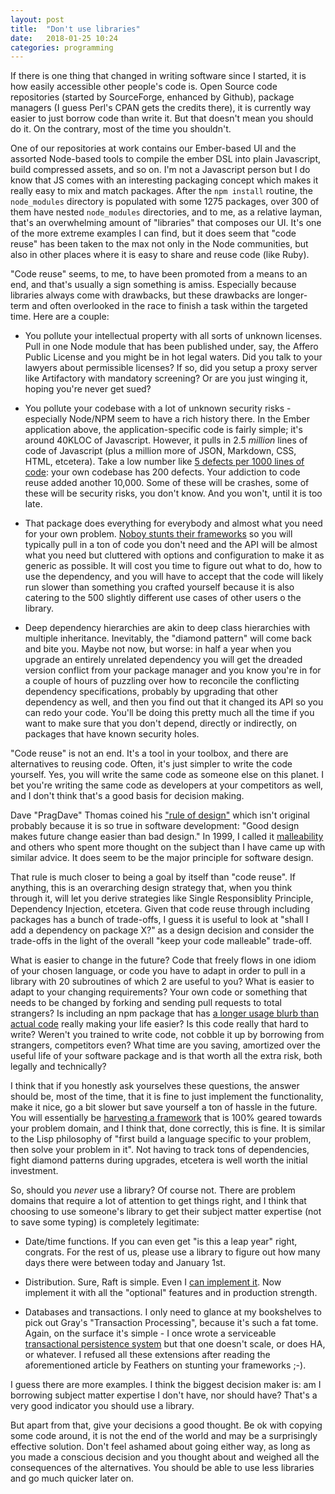 ```yaml
---
layout: post
title:  "Don't use libraries"
date:   2018-01-25 10:24
categories: programming
---
```

If there is one thing that changed in writing software since I started, it is how easily accessible other people's code is. Open
Source code repositories (started by SourceForge, enhanced by Github), package managers (I guess Perl's CPAN gets the credits there),
it is currently way easier to just borrow code than write it. But that doesn't mean you should do it. On the contrary, most of
the time you shouldn't.

One of our repositories at work contains our Ember-based UI and the assorted Node-based tools to compile the ember DSL into
plain Javascript, build compressed assets, and so on. I'm not a Javascript person but I do know that JS comes with an interesting
packaging concept which makes it really easy to mix and match packages. After the `npm install` routine, the `node_modules` directory
is populated with some 1275 packages, over 300 of them have nested `node_modules` directories, and to me, as a relative layman,
that's an overwhelming amount of "libraries" that composes our UI. It's one of the more extreme examples I can find, but it does
seem that "code reuse" has been taken to the max not only in the Node communities, but also in other places where it is easy
to share and reuse code (like Ruby).

"Code reuse" seems, to me, to have been promoted from a means to an end, and that's usually a sign something is amiss. Especially
because libraries always come with drawbacks, but these drawbacks are longer-term and often overlooked in the race to finish
a task within the targeted time. Here are a couple:

* You pollute your intellectual property with all sorts of unknown licenses. Pull in one Node module that has been published
under, say, the Affero Public License and you might be in hot legal waters. Did you talk to your lawyers about permissible
licenses? If so, did you setup a proxy server like Artifactory with mandatory screening? Or are you just winging it, hoping
you're never get sued?

* You pollute your codebase with a lot of unknown security risks - especially Node/NPM seem to have a rich history there. In the
Ember application above, the application-specific code is fairly simple; it's around 40KLOC of Javascript. However, it pulls in
2.5 _million_ lines of code of Javascript (plus a million more of JSON, Markdown, CSS, HTML, etcetera). Take a low number like
[5 defects per 1000 lines of code](https://www.mayerdan.com/ruby/2012/11/11/bugs-per-line-of-code-ratio): your own codebase
has 200 defects. Your addiction to code reuse added another 10,000. Some of these will be crashes, some of these will be security
risks, you don't know. And you won't, until it is too late.

* That package does everything for everybody and almost what you need for your own problem. [Noboy stunts their
frameworks](https://www.artima.com/weblogs/viewpost.jsp?thread=8826~) so you will typically pull in a ton of code you don't need and the API will
be almost what you need but cluttered with options and configuration to make it as generic as possible. It will cost you time
to figure out what to do, how to use the dependency, and you will have to accept that the code will likely run slower than
something you crafted yourself because it is also catering to the 500 slightly different use cases of other users o the
library.

* Deep dependency hierarchies are akin to deep class hierarchies with multiple inheritance. Inevitably, the "diamond pattern" will
come back and bite you. Maybe not now, but worse: in half a year when you upgrade an entirely unrelated dependency you will get
the dreaded version conflict from your package manager and you know you're in for a couple of hours of puzzling over how to reconcile
the conflicting dependency specifications, probably by upgrading that other dependency as well, and then you find out that it changed
its API so you can redo your code. You'll be doing this pretty much all the time if you want to make sure that you don't depend,
directly or indirectly, on packages that have known security holes.

"Code reuse" is not an end. It's a tool in your toolbox, and there are alternatives to reusing code. Often, it's just simpler
to write the code yourself. Yes, you will write the same code as someone else on this planet. I bet you're writing the same code
as developers at your competitors as well, and I don't think that's a good basis for decision making.

Dave "PragDave" Thomas coined his ["rule of design"](https://www.infoq.com/articles/increasing-agility-dave-thomas) which isn't original
probably because it is so true in software development: "Good design makes future change easier than bad design." In 1999, I called
it [malleability](http://cdegroot.com/articles/1999-organic-software/) and others who spent more thought on the subject than I have
came up with similar advice. It does seem to be the major principle for software design.

That rule is much closer to being a goal by itself than "code reuse". If anything, this is an overarching design strategy that, when you think
through it, will let you derive strategies like Single Responsiblity Principle, Dependency Injection, etcetera. Given that code reuse through
including packages has a bunch of trade-offs, I guess it is useful to look at "shall I add a dependency on package X?" as a design decision
and consider the trade-offs in the light of the overall "keep your code malleable" trade-off.

What is easier to change in the future? Code that freely flows in one idiom of your chosen language, or code you have to adapt in order to
pull in a library with 20 subroutines of which 2 are useful to you? What is easier to adapt to your changing requirements? Your own code
or something that needs to be changed by forking and sending pull requests to total strangers? Is including an npm package that has
[a longer usage blurb than actual code](https://www.npmjs.com/package/home-or-tmp) really making your life easier? Is this code really
that hard to write? Weren't you trained to write code, not cobble it up by borrowing from strangers, competitors even? What time are
you saving, amortized over the useful life of your software package and is that worth all the extra risk, both legally and technically?

I think that if you honestly ask yourselves these questions, the answer should be, most of the time, that it is fine to just implement
the functionality, make it nice, go a bit slower but save yourself a ton of hassle in the future. You will essentially be [harvesting
a framework](https://martinfowler.com/bliki/HarvestedFramework.html) that is 100% geared towards your problem domain, and I think that,
done correctly, this is fine. It is similar to the Lisp philosophy of "first build a language specific to your problem, then solve
your problem in it". Not having to track tons of dependencies, fight diamond patterns during upgrades, etcetera is well worth the
initial investment.

So, should you _never_ use a library? Of course not. There are problem domains that require a lot of attention to get things right,
and I think that choosing to use someone's library to get their subject matter expertise (not to save some typing) is completely
legitimate:

* Date/time functions. If you can even get "is this a leap year" right, congrats. For the rest of us, please use a library to figure
out how many days there were between today and January 1st.

* Distribution. Sure, Raft is simple. Even I [can implement it](https://github.com/cdegroot/palapa/tree/master/erix). Now implement
it with all the "optional" features and in production strength.

* Databases and transactions. I only need to glance at my bookshelves to pick out Gray's "Transaction Processing", because it's such a
fat tome. Again, on the surface it's simple - I once wrote a serviceable [transactional persistence system](http://jdbm.sourceforge.net/)
but that one doesn't scale, or does HA, or whatever. I refused all these extensions after reading the aforementioned article by
Feathers on stunting your frameworks ;-).

I guess there are more examples. I think the biggest decision maker is: am I borrowing subject matter expertise I don't have, nor
should have? That's a very good indicator you should use a library.

But apart from that, give your decisions a good thought. Be ok with copying some code around, it is
not the end of the world and may be a surprisingly effective solution. Don't feel ashamed about going either way, as long as you made
a conscious decision and you thought about and weighed all the consequences of the alternatives. You should be able to use less
libraries and go much quicker later on.
